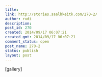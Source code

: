 ```yaml
---
title: 
link: http://stories.saalhkeitk.com/270-2/
author: rudi
description: 
post_id: 270
created: 2014/09/17 06:07:21
created_gmt: 2014/09/17 06:07:21
comment_status: open
post_name: 270-2
status: publish
layout: post
---
```



[gallery]